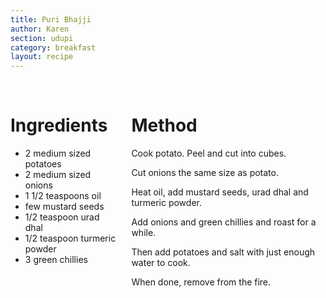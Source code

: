```yaml
---
title: Puri Bhajji
author: Karen
section: udupi
category: breakfast
layout: recipe
---
```


<br>
<div class='columns'> <div class='column is-one-third p-3' markdown='1'>

# Ingredients

* 2 medium sized potatoes
* 2 medium sized onions
* 1 1/2 teaspoons oil
* few mustard seeds
* 1/2 teaspoon urad dhal
* 1/2 teaspoon turmeric powder
* 3 green chillies


</div> <div class='column is-two-thirds p-3' markdown='1'>

# Method

Cook potato. Peel and cut into cubes.

Cut onions the same size as potato.

Heat oil, add mustard seeds, urad dhal and turmeric powder.

Add onions and green chillies and roast for a while.

Then add potatoes and salt with just enough water to cook.

When done, remove from the fire.



</div> </div>